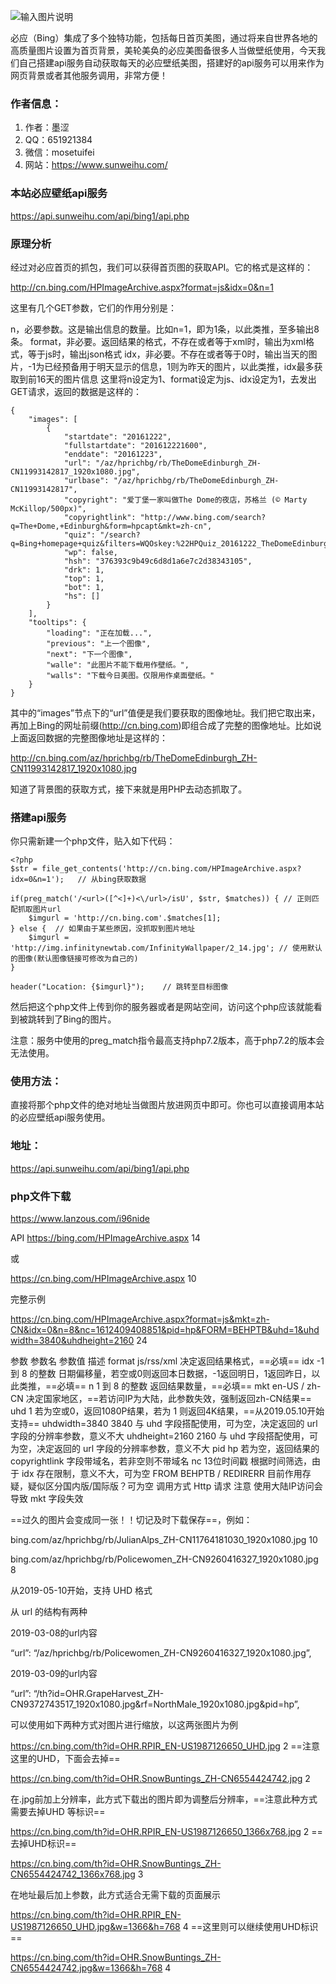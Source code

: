 
![输入图片说明](https://images.gitee.com/uploads/images/2020/0215/172524_c4b55d80_4785166.jpeg "2020020907522347.jpg")

必应（Bing）集成了多个独特功能，包括每日首页美图，通过将来自世界各地的高质量图片设置为首页背景，美轮美奂的必应美图备很多人当做壁纸使用，今天我们自己搭建api服务自动获取每天的必应壁纸美图，搭建好的api服务可以用来作为网页背景或者其他服务调用，非常方便！

### 作者信息：

1. 作者：墨涩
2. QQ：651921384
3. 微信：mosetuifei
4. 网站：https://www.sunweihu.com/


### 本站必应壁纸api服务

https://api.sunweihu.com/api/bing1/api.php

### 原理分析

经过对必应首页的抓包，我们可以获得首页图的获取API。它的格式是这样的：

http://cn.bing.com/HPImageArchive.aspx?format=js&idx=0&n=1

这里有几个GET参数，它们的作用分别是：

n，必要参数。这是输出信息的数量。比如n=1，即为1条，以此类推，至多输出8条。
format，非必要。返回结果的格式，不存在或者等于xml时，输出为xml格式，等于js时，输出json格式
idx，非必要。不存在或者等于0时，输出当天的图片，-1为已经预备用于明天显示的信息，1则为昨天的图片，以此类推，idx最多获取到前16天的图片信息
这里将n设定为1、format设定为js、idx设定为1，去发出GET请求，返回的数据是这样的：

```
{
    "images": [
        {
            "startdate": "20161222",
            "fullstartdate": "201612221600",
            "enddate": "20161223",
            "url": "/az/hprichbg/rb/TheDomeEdinburgh_ZH-CN11993142817_1920x1080.jpg",
            "urlbase": "/az/hprichbg/rb/TheDomeEdinburgh_ZH-CN11993142817",
            "copyright": "爱丁堡一家叫做The Dome的夜店，苏格兰 (© Marty McKillop/500px)",
            "copyrightlink": "http://www.bing.com/search?q=The+Dome,+Edinburgh&form=hpcapt&mkt=zh-cn",
            "quiz": "/search?q=Bing+homepage+quiz&filters=WQOskey:%22HPQuiz_20161222_TheDomeEdinburgh%22&FORM=HPQUIZ",
            "wp": false,
            "hsh": "376393c9b49c6d8d1a6e7c2d38343105",
            "drk": 1,
            "top": 1,
            "bot": 1,
            "hs": []
        }
    ],
    "tooltips": {
        "loading": "正在加载...",
        "previous": "上一个图像",
        "next": "下一个图像",
        "walle": "此图片不能下载用作壁纸。",
        "walls": "下载今日美图。仅限用作桌面壁纸。"
    }
}
```

其中的“images”节点下的“url”值便是我们要获取的图像地址。我们把它取出来，再加上Bing的网址前缀(http://cn.bing.com)即组合成了完整的图像地址。比如说上面返回数据的完整图像地址是这样的：

http://cn.bing.com/az/hprichbg/rb/TheDomeEdinburgh_ZH-CN11993142817_1920x1080.jpg

知道了背景图的获取方式，接下来就是用PHP去动态抓取了。

### 搭建api服务


你只需新建一个php文件，贴入如下代码：

```
<?php
$str = file_get_contents('http://cn.bing.com/HPImageArchive.aspx?idx=0&n=1');   // 从bing获取数据
 
if(preg_match('/<url>([^<]+)<\/url>/isU', $str, $matches)) { // 正则匹配抓取图片url
    $imgurl = 'http://cn.bing.com'.$matches[1];
} else {  // 如果由于某些原因，没抓取到图片地址
    $imgurl = 'http://img.infinitynewtab.com/InfinityWallpaper/2_14.jpg'; // 使用默认的图像(默认图像链接可修改为自己的)
}
 
header("Location: {$imgurl}");    // 跳转至目标图像
```


然后把这个php文件上传到你的服务器或者是网站空间，访问这个php应该就能看到被跳转到了Bing的图片。

注意：服务中使用的preg_match指令最高支持php7.2版本，高于php7.2的版本会无法使用。

### 使用方法：

直接将那个php文件的绝对地址当做图片放进网页中即可。你也可以直接调用本站的必应壁纸api服务使用。

### 地址：

https://api.sunweihu.com/api/bing1/api.php

### php文件下载

https://www.lanzous.com/i96nide




API
https://bing.com/HPImageArchive.aspx 14

或

https://cn.bing.com/HPImageArchive.aspx 10

完整示例

https://cn.bing.com/HPImageArchive.aspx?format=js&mkt=zh-CN&idx=0&n=8&nc=1612409408851&pid=hp&FORM=BEHPTB&uhd=1&uhdwidth=3840&uhdheight=2160 24

参数
参数名	参数值	描述
format	js/rss/xml	决定返回结果格式，==必填==
idx	-1 到 8 的整数	日期偏移量，若空或0则返回本日数据，-1返回明日，1返回昨日，以此类推，==必填==
n	1 到 8 的整数	返回结果数量，==必填==
mkt	en-US / zh-CN	决定国家地区，==若访问IP为大陆，此参数失效，强制返回zh-CN结果==
uhd	1	若为空或0，返回1080P结果，若为 1 则返回4K结果，==从2019.05.10开始支持==
uhdwidth=3840	3840	与 uhd 字段搭配使用，可为空，决定返回的 url 字段的分辨率参数，意义不大
uhdheight=2160	2160	与 uhd 字段搭配使用，可为空，决定返回的 url 字段的分辨率参数，意义不大
pid	hp	若为空，返回结果的 copyrightlink 字段带域名，若非空则不带域名
nc	13位时间戳	根据时间筛选，由于 idx 存在限制，意义不大，可为空
FROM	BEHPTB / REDIRERR	目前作用存疑，疑似区分国内版/国际版？可为空
调用方式
Http 请求
注意
使用大陆IP访问会导致 mkt 字段失效

==过久的图片会变成同一张！！切记及时下载保存==，例如：

bing.com/az/hprichbg/rb/JulianAlps_ZH-CN11764181030_1920x1080.jpg 10

bing.com/az/hprichbg/rb/Policewomen_ZH-CN9260416327_1920x1080.jpg 8

从2019-05-10开始，支持 UHD 格式

从 url 的结构有两种

2019-03-08的url内容

“url”: “/az/hprichbg/rb/Policewomen_ZH-CN9260416327_1920x1080.jpg”,

2019-03-09的url内容

“url”: “/th?id=OHR.GrapeHarvest_ZH-CN9372743517_1920x1080.jpg&rf=NorthMale_1920x1080.jpg&pid=hp”,

可以使用如下两种方式对图片进行缩放，以这两张图片为例

https://cn.bing.com/th?id=OHR.RPIR_EN-US1987126650_UHD.jpg 2 ==注意这里的UHD，下面会去掉==

https://cn.bing.com/th?id=OHR.SnowBuntings_ZH-CN6554424742.jpg 2

在.jpg前加上分辨率，此方式下载出的图片即为调整后分辨率，==注意此种方式需要去掉UHD 等标识==

https://cn.bing.com/th?id=OHR.RPIR_EN-US1987126650_1366x768.jpg 2 ==去掉UHD标识==

https://cn.bing.com/th?id=OHR.SnowBuntings_ZH-CN6554424742_1366x768.jpg 3

在地址最后加上参数，此方式适合无需下载的页面展示

https://cn.bing.com/th?id=OHR.RPIR_EN-US1987126650_UHD.jpg&w=1366&h=768 4 ==这里则可以继续使用UHD标识==

https://cn.bing.com/th?id=OHR.SnowBuntings_ZH-CN6554424742.jpg&w=1366&h=768 4
